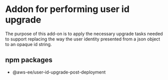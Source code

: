 # Addon for performing user id upgrade

The purpose of this add-on is to apply the necessary upgrade tasks needed to support replacing the way the user identity presented from a json object to an opaque id string.

## npm packages

- @aws-ee/user-id-upgrade-post-deployment
